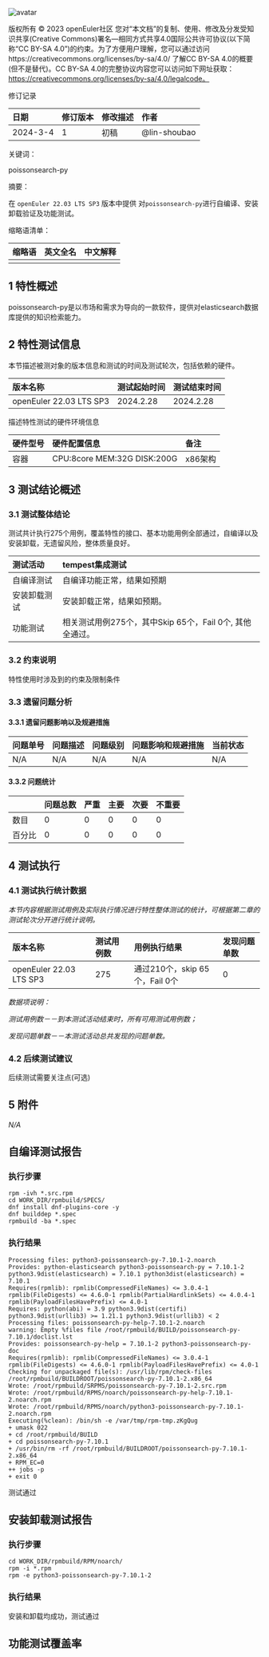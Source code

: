 ![avatar](../../images/openEuler.png)


版权所有 © 2023  openEuler社区
 您对“本文档”的复制、使用、修改及分发受知识共享(Creative Commons)署名—相同方式共享4.0国际公共许可协议(以下简称“CC BY-SA 4.0”)的约束。为了方便用户理解，您可以通过访问https://creativecommons.org/licenses/by-sa/4.0/ 了解CC BY-SA 4.0的概要 (但不是替代)。CC BY-SA 4.0的完整协议内容您可以访问如下网址获取：https://creativecommons.org/licenses/by-sa/4.0/legalcode。

修订记录

| 日期       |修订版本|修改描述| 作者         |
|:---------|:----|:----|:-----------|
| 2024-3-4 |1|初稿| @lin-shoubao|

关键词：

poissonsearch-py

摘要：

在 ```openEuler 22.03 LTS SP3``` 版本中提供 对```poissonsearch-py```进行自编译、安装卸载验证及功能测试。

缩略语清单：

|缩略语|英文全名|中文解释|
|:----|:----|:----|
||  ||

## 1 特性概述

poissonsearch-py是以市场和需求为导向的一款软件，提供对elasticsearch数据库提供的知识检索能力。


## 2 特性测试信息

本节描述被测对象的版本信息和测试的时间及测试轮次，包括依赖的硬件。

| 版本名称                   | 测试起始时间    | 测试结束时间    |
|:-----------------------|:----------|:----------|
| openEuler 22.03 LTS SP3| 2024.2.28 | 2024.2.28 |

描述特性测试的硬件环境信息

| 硬件型号   |硬件配置信息| 备注    |
|:-------|:----|:------|
| 容器     |CPU:8core MEM:32G DISK:200G	| x86架构 |


## 3 测试结论概述

### 3.1 测试整体结论

测试共计执行275个用例，覆盖特性的接口、基本功能用例全部通过，自编译以及安装卸载，无遗留风险，整体质量良好。


|测试活动| tempest集成测试                           |
|:----|:--------------------------------------|
|自编译测试| 自编译功能正常，结果如预期                         |
|安装卸载测试| 安装卸载正常，结果如预期。                         |
|功能测试| 相关测试用例275个，其中Skip 65个，Fail 0个, 其他全通过。 |


### 3.2   约束说明

特性使用时涉及到的约束及限制条件

### 3.3   遗留问题分析

#### 3.3.1 遗留问题影响以及规避措施

|问题单号|问题描述|问题级别|问题影响和规避措施|当前状态|
|:----|:----|:----|:----|:----|
|N/A|N/A|N/A|N/A|N/A|

#### 3.3.2 问题统计

|    | 问题总数 |严重| 主要 |次要|不重要|
|:----|:-----|:----|:---|:----|:----|
|数目| 0    |0| 0  |0|0|
|百分比| 0    |0| 0  |0|0|


## 4 测试执行

### 4.1 测试执行统计数据

*本节内容根据测试用例及实际执行情况进行特性整体测试的统计，可根据第二章的测试轮次分开进行统计说明。*

|版本名称| 测试用例数 | 用例执行结果                  |发现问题单数|
|:----|:------|:------------------------|:----|
|openEuler 22.03 LTS SP3| 275   | 通过210个，skip 65个，Fail 0个 |0|

*数据项说明：*

*测试用例数－－到本测试活动结束时，所有可用测试用例数；*

*发现问题单数－－本测试活动总共发现的问题单数。*

### 4.2 后续测试建议

后续测试需要关注点(可选)

## 5 附件

*N/A*

## 自编译测试报告

### 执行步骤

```
rpm -ivh *.src.rpm
cd WORK_DIR/rpmbuild/SPECS/
dnf install dnf-plugins-core -y
dnf builddep *.spec
rpmbuild -ba *.spec
```

### 执行结果

```
Processing files: python3-poissonsearch-py-7.10.1-2.noarch
Provides: python-elasticsearch python3-poissonsearch-py = 7.10.1-2 python3.9dist(elasticsearch) = 7.10.1 python3dist(elasticsearch) = 7.10.1
Requires(rpmlib): rpmlib(CompressedFileNames) <= 3.0.4-1 rpmlib(FileDigests) <= 4.6.0-1 rpmlib(PartialHardlinkSets) <= 4.0.4-1 rpmlib(PayloadFilesHavePrefix) <= 4.0-1
Requires: python(abi) = 3.9 python3.9dist(certifi) python3.9dist(urllib3) >= 1.21.1 python3.9dist(urllib3) < 2
Processing files: poissonsearch-py-help-7.10.1-2.noarch
warning: Empty %files file /root/rpmbuild/BUILD/poissonsearch-py-7.10.1/doclist.lst
Provides: poissonsearch-py-help = 7.10.1-2 python3-poissonsearch-py-doc
Requires(rpmlib): rpmlib(CompressedFileNames) <= 3.0.4-1 rpmlib(FileDigests) <= 4.6.0-1 rpmlib(PayloadFilesHavePrefix) <= 4.0-1
Checking for unpackaged file(s): /usr/lib/rpm/check-files /root/rpmbuild/BUILDROOT/poissonsearch-py-7.10.1-2.x86_64
Wrote: /root/rpmbuild/SRPMS/poissonsearch-py-7.10.1-2.src.rpm
Wrote: /root/rpmbuild/RPMS/noarch/poissonsearch-py-help-7.10.1-2.noarch.rpm
Wrote: /root/rpmbuild/RPMS/noarch/python3-poissonsearch-py-7.10.1-2.noarch.rpm
Executing(%clean): /bin/sh -e /var/tmp/rpm-tmp.zKgQug
+ umask 022
+ cd /root/rpmbuild/BUILD
+ cd poissonsearch-py-7.10.1
+ /usr/bin/rm -rf /root/rpmbuild/BUILDROOT/poissonsearch-py-7.10.1-2.x86_64
+ RPM_EC=0
++ jobs -p
+ exit 0
```

测试通过

## 安装卸载测试报告

### 执行步骤

```
cd WORK_DIR/rpmbuild/RPM/noarch/
rpm -i *.rpm
rpm -e python3-poissonsearch-py-7.10.1-2
```

### 执行结果

安装和卸载均成功，测试通过

## 功能测试覆盖率
